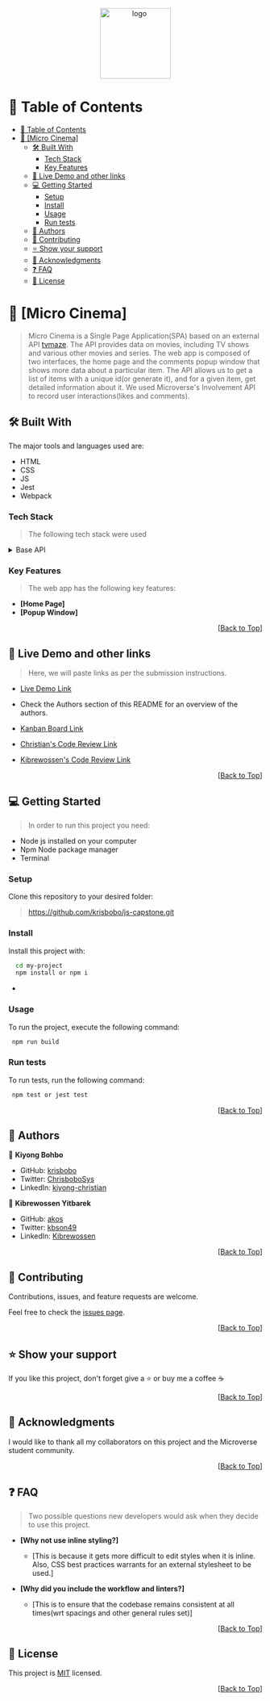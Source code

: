 <a name="readme-top"></a>

<div align="center">

  <img src="https://raw.githubusercontent.com/krisbobo/readme-template/master/murple_logo.png" alt="logo" width="140"  height="auto" />
  <br/>

</div>

<!-- TABLE OF CONTENTS -->

# 📗 Table of Contents

- [📗 Table of Contents](#-table-of-contents)
- [📖 \[Micro Cinema\] ](#-micro-cinema-)
  - [🛠 Built With ](#-built-with-)
    - [Tech Stack ](#tech-stack-)
    - [Key Features ](#key-features-)
  - [🚀 Live Demo and other links ](#-live-demo-and-other-links-)
  - [💻 Getting Started ](#-getting-started-)
    - [Setup](#setup)
    - [Install](#install)
    - [Usage](#usage)
    - [Run tests](#run-tests)
  - [👥 Authors ](#-authors-)
  - [🤝 Contributing ](#-contributing-)
  - [⭐️ Show your support ](#️-show-your-support-)
  - [🙏 Acknowledgments ](#-acknowledgments-)
  - [❓ FAQ ](#-faq-)
  - [📝 License ](#-license-)

<!-- PROJECT DESCRIPTION -->

# 📖 [Micro Cinema] <a name="about-project"></a>

> Micro Cinema is a Single Page Application(SPA) based on an external API [tvmaze](https://www.tvmaze.com/api). The API provides data on movies, including TV shows and various other movies and series. The web app is composed of two interfaces, the home page and the comments popup window that shows more data about a particular item. The API allows us to get a list of items with a unique id(or generate it), and for a given item, get detailed information about it. We used Microverse's Involvement API to record user interactions(likes and comments).

## 🛠 Built With <a name="built-with"></a>

The major tools and languages used are:

- HTML
- CSS
- JS
- Jest
- Webpack
<!-- Features -->
### Tech Stack <a name="tech-stack"></a>

> The following tech stack were used

<details>
  <summary>Base API</summary>
  <ul>
    <li><a href="https://www.tvmaze.com/api">tvmazeapi</a></li>
  </ul>
</details>


<!-- Features -->

### Key Features <a name="key-features"></a>

> The web app has the following key features:

- **[Home Page]**
- **[Popup Window]**

<p align="right">[<a href="#readme-top">Back to Top</a>]</p>

<!-- LIVE DEMO -->

## 🚀 Live Demo and other links <a name="live-demo"></a>

> Here, we will paste links as per the submission instructions.

- [Live Demo Link](https://krisbobo.github.io/js-capstone/)

- Check the Authors section of this README for an overview of the authors.

- [Kanban Board Link](https://github.com/krisbobo/js-capstone/projects/1)

- [Christian's Code Review Link](https://github.com/krisbobo/js-capstone/pull/22)

- [Kibrewossen's Code Review Link](https://github.com/krisbobo/js-capstone/pull/27)

<p align="right">[<a href="#readme-top">Back to Top</a>]</p>

<!-- GETTING STARTED -->

## 💻 Getting Started <a name="getting-started"></a>

> In order to run this project you need:

- Node js installed on your computer
- Npm Node package manager
- Terminal

### Setup

Clone this repository to your desired folder:

> https://github.com/krisbobo/js-capstone.git

### Install

Install this project with:

```sh
  cd my-project
  npm install or npm i
```
-

### Usage

To run the project, execute the following command:

```sh
 npm run build
```

### Run tests

To run tests, run the following command:

```sh
 npm test or jest test
```

<p align="right">[<a href="#readme-top">Back to Top</a>]</p>

<!-- AUTHORS -->

## 👥 Authors <a name="authors"></a>

👤 **Kiyong Bohbo**

- GitHub: [krisbobo](https://github.com/krisbobo)
- Twitter: [ChrisboboSys](https://twitter.com/ChrisboboSys)
- LinkedIn: [kiyong-christian](https://linkedin.com/in/kiyong-christian)

👤 **Kibrewossen Yitbarek**

- GitHub: [akos](https://github.com/akos29)
- Twitter: [kbson49](https://twitter.com/Kbson49)
- LinkedIn: [Kibrewossen](https://www.linkedin.com/in/kibrewossen-yitbarek-bb587a18/)

<p align="right">[<a href="#readme-top">Back to Top</a>]</p>

<!-- CONTRIBUTING -->

## 🤝 Contributing <a name="contributing"></a>

Contributions, issues, and feature requests are welcome.

Feel free to check the [issues page](../../issues/).

<p align="right">[<a href="#readme-top">Back to Top</a>]</p>

<!-- SUPPORT -->

## ⭐️ Show your support <a name="support"></a>

If you like this project, don't forget give a ⭐️ or buy me a coffee ☕️

<p align="right">[<a href="#readme-top">Back to Top</a>]</p>

<!-- ACKNOWLEDGEMENTS -->

## 🙏 Acknowledgments <a name="acknowledgements"></a>

I would like to thank all my collaborators on this project and the Microverse student community.

<p align="right">[<a href="#readme-top">Back to Top</a>]</p>

<!-- FAQ (optional) -->

## ❓ FAQ <a name="faq"></a>

> Two possible questions new developers would ask when they decide to use this project.

- **[Why not use inline styling?]**

  - [This is because it gets more difficult to edit styles when it is inline. Also, CSS best practices warrants for an external stylesheet to be used.]

- **[Why did you include the workflow and linters?]**

  - [This is to ensure that the codebase remains consistent at all times(wrt spacings and other general rules set)]

<p align="right">[<a href="#readme-top">Back to Top</a>]</p>

<!-- LICENSE -->

## 📝 License <a name="license"></a>

This project is [MIT](./LICENSE) licensed.

<p align="right">[<a href="#readme-top">Back to Top</a>]</p>
